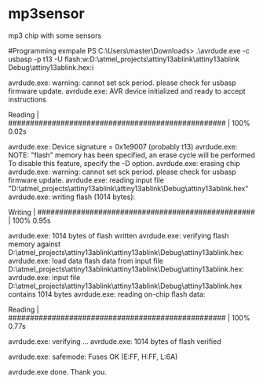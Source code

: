 # mp3sensor

mp3 chip with some sensors


#Programming exmpale
PS C:\Users\master\Downloads> .\avrdude.exe -c usbasp -p t13 -U flash:w:D:\atmel_projects\attiny13ablink\attiny13ablink\
Debug\attiny13ablink.hex:i

avrdude.exe: warning: cannot set sck period. please check for usbasp firmware update.
avrdude.exe: AVR device initialized and ready to accept instructions

Reading | ################################################## | 100% 0.02s

avrdude.exe: Device signature = 0x1e9007 (probably t13)
avrdude.exe: NOTE: "flash" memory has been specified, an erase cycle will be performed
             To disable this feature, specify the -D option.
avrdude.exe: erasing chip
avrdude.exe: warning: cannot set sck period. please check for usbasp firmware update.
avrdude.exe: reading input file "D:\atmel_projects\attiny13ablink\attiny13ablink\Debug\attiny13ablink.hex"
avrdude.exe: writing flash (1014 bytes):

Writing | ################################################## | 100% 0.95s

avrdude.exe: 1014 bytes of flash written
avrdude.exe: verifying flash memory against D:\atmel_projects\attiny13ablink\attiny13ablink\Debug\attiny13ablink.hex:
avrdude.exe: load data flash data from input file D:\atmel_projects\attiny13ablink\attiny13ablink\Debug\attiny13ablink.hex:
avrdude.exe: input file D:\atmel_projects\attiny13ablink\attiny13ablink\Debug\attiny13ablink.hex contains 1014 bytes
avrdude.exe: reading on-chip flash data:

Reading | ################################################## | 100% 0.77s

avrdude.exe: verifying ...
avrdude.exe: 1014 bytes of flash verified

avrdude.exe: safemode: Fuses OK (E:FF, H:FF, L:6A)

avrdude.exe done.  Thank you.
